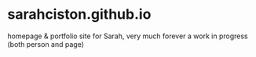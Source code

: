 # sarahciston.github.io
homepage & portfolio site for Sarah, very much forever a work in progress (both person and page)
